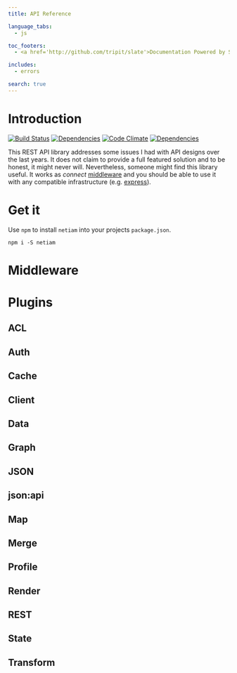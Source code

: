 ```yaml
---
title: API Reference

language_tabs:
  - js

toc_footers:
  - <a href='http://github.com/tripit/slate'>Documentation Powered by Slate</a>

includes:
  - errors

search: true
---
```


# Introduction


[![Build Status](https://travis-ci.org/netiam/netiam.svg)](https://travis-ci.org/netiam/netiam)
[![Dependencies](https://david-dm.org/netiam/netiam.svg)](https://david-dm.org/netiam/netiam)
[![Code Climate](https://codeclimate.com/github/netiam/netiam/badges/gpa.svg)](https://codeclimate.com/github/netiam/netiam)
[![Dependencies](https://david-dm.org/netiam/netiam.svg)](https://david-dm.org/netiam/netiam)

This REST API library addresses some issues I had with API designs over the
last years. It does not claim to provide a full featured solution and to be
honest, it might never will. Nevertheless, someone might find this library
useful. It works as *connect* [middleware](https://github.com/senchalabs/connect)
and you should be able to use it with any compatible infrastructure
(e.g. [express](http://expressjs.com/)).

# Get it

Use `npm` to install `netiam` into your projects `package.json`.

`npm i -S netiam`

# Middleware

# Plugins

## ACL

## Auth

## Cache

## Client

## Data

## Graph

## JSON

## json:api

## Map

## Merge

## Profile

## Render

## REST

## State

## Transform
